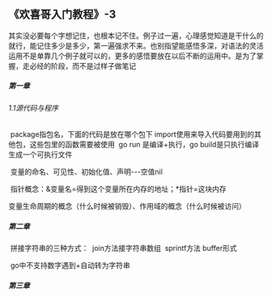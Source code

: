 ## 《欢喜哥入门教程》-3

​		其实没必要每个字想记住，也根本记不住。例子过一遍，心理感觉知道是干什么的就行，能记住多少是多少，第一遍强求不来。也别指望能感悟多深，对语法的灵活运用不是单靠几个例子就可以的，更多的感悟要放在以后不断的运用中。
​		是为了掌握，走必经的阶段，而不是过样子做笔记

##### 第一章

###### 1.1源代码与程序

​		package指包名，下面的代码是放在哪个包下
​		import使用来导入代码要用到的其他包，这些包里的函数需要被使用
​		go run 是编译+执行，go build是只执行编译生成一个可执行文件

​		变量的命名、可见性、初始化值、声明---空值nil

​		指针概念：&变量名=得到这个变量所在内存的地址；*指针=这块内存

​		变量生命周期的概念（什么时候被销毁）、作用域的概念（什么时候被访问）	



##### 第二章

​		拼接字符串的三种方式：
​				join方法接字符串数组
​				sprintf方法
​				buffer形式

​		go中不支持数字遇到+自动转为字符串



##### 第三章

​		